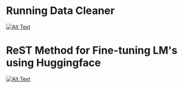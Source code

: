 # Running Data Cleaner
[![Alt Text](/run_ducky.jpg)](https://github.com/ChandlerU11/Running_Data_Cleaner/tree/main)


# ReST Method for Fine-tuning LM's using Huggingface
[![Alt Text](/sleepy_ducky.jpg)](https://github.com/ChandlerU11/Hugging_ReST)
